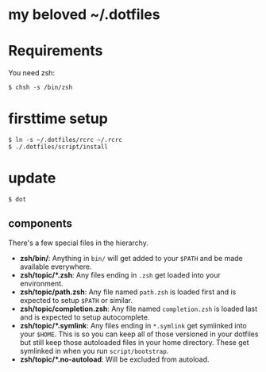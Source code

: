 # my beloved ~/.dotfiles

# Requirements
You need zsh:
```
$ chsh -s /bin/zsh
```

# firsttime setup
```
$ ln -s ~/.dotfiles/rcrc ~/.rcrc
$ ./.dotfiles/script/install
```

# update
```
$ dot
```

## components

There's a few special files in the hierarchy.

- **zsh/bin/**: Anything in `bin/` will get added to your `$PATH` and be made
  available everywhere.
- **zsh/topic/\*.zsh**: Any files ending in `.zsh` get loaded into your
  environment.
- **zsh/topic/path.zsh**: Any file named `path.zsh` is loaded first and is
  expected to setup `$PATH` or similar.
- **zsh/topic/completion.zsh**: Any file named `completion.zsh` is loaded
  last and is expected to setup autocomplete.
- **zsh/topic/\*.symlink**: Any files ending in `*.symlink` get symlinked into
  your `$HOME`. This is so you can keep all of those versioned in your dotfiles
  but still keep those autoloaded files in your home directory. These get
  symlinked in when you run `script/bootstrap`.
- **zsh/topic/\*.no-autoload**: Will be excluded from autoload.
